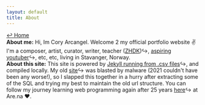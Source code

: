 ```yaml
---
layout: default
title: About
---
```

<a href="../">↩ Home</a>  
<b>About me:</b> Hi, Im Cory Arcangel. Welcome 2 my official portfolio website ✌️ I'm a composer, artist, curator, writer, teacher ([ZHDK](https://www.zhdk.ch))↪, [aspiring youtuber](https://www.youtube.com/user/coryarcangel)↪, etc, etc, living in Stavanger, Norway. 
<br> 
<b>About this site:</b> This site is powered by [Jekyll running from .csv files](https://github.com/coryarcangel/coryarcangel.com-2021)↪, and compiled locally. My old [site](https://conifer.rhizome.org/cory_arcangel/coryarcangelcom/20211205113448/https://coryarcangel.com)↪ was blasted by malware (2021 couldn't have been any worse!), so I slapped this together in a hurry after extracting some of the SQL and trying my best to maintain the old url structure. You can follow my journey learning web programming again after 25 years [here](https://www.are.na/cory-arcangel/web-programming-vbyqgtju2y4)↪ at Are.na ❤️. 

